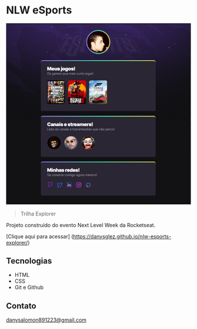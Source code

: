 # NLW eSports

![preview](./.github/preview.png)

> Trilha Explorer

Projeto construido do evento Next Level Week da Rocketseat.

[Clique aqui para acessar] (https://danysglez.github.io/nlw-esports-explorer/)

## Tecnologias

- HTML 
- CSS
- Git e Github

## Contato

danysalomon891223@gmail.com